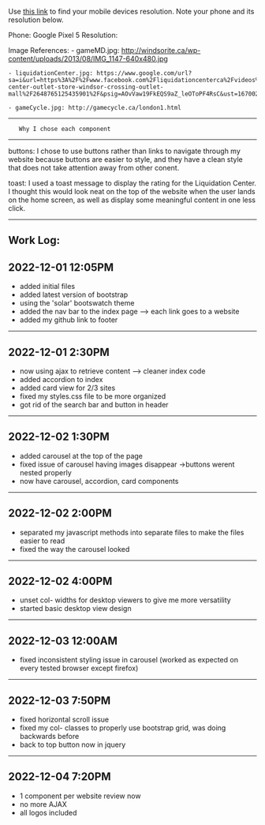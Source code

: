 Use [this link](https://www.webmobilefirst.com/en/devices/) to find your mobile devices resolution. Note your phone and its resolution below.

Phone:  Google Pixel 5
Resolution: 

Image References: 
    - gameMD.jpg: http://windsorite.ca/wp-content/uploads/2013/08/IMG_1147-640x480.jpg
   
    - liquidationCenter.jpg: https://www.google.com/url?sa=i&url=https%3A%2F%2Fwww.facebook.com%2Fliquidationcenterca%2Fvideos%2Fliquidation-center-outlet-store-windsor-crossing-outlet-mall%2F2648765125435901%2F&psig=AOvVaw19FkEQS9aZ_leOToPF4RsC&ust=1670029081195000&source=images&cd=vfe&ved=0CBAQjRxqFwoTCMCksKPd2fsCFQAAAAAdAAAAABAI

    - gameCycle.jpg: http://gamecycle.ca/london1.html


--------------------------------------------
       Why I chose each component
--------------------------------------------

buttons: I chose to use buttons rather than links to navigate through my website because buttons are easier to style, and they have a clean style that does not take attention away from other conent.

toast: I used a toast message to display the rating for the Liquidation Center. I thought this would look neat on the top of the website when the user lands on the home screen, as well as display some meaningful content in one less click.


--------------------------------------------
Work Log: 
--------------------------------------------
2022-12-01  12:05PM
-------------------
- added initial files
- added latest version of bootstrap
- using the 'solar' bootswatch theme
- added the nav bar to the index page --> each link goes to a website 
- added my github link to footer

-------------------
2022-12-01  2:30PM
-------------------
- now using ajax to retrieve content --> cleaner index code
- added accordion to index
- added card view for 2/3 sites
- fixed my styles.css file to be more organized
- got rid of the search bar and button in header

-------------------
2022-12-02  1:30PM
-------------------
- added carousel at the top of the page
- fixed issue of carousel having images disappear ->buttons werent nested properly
- now have carousel, accordion, card components 

-------------------
2022-12-02  2:00PM
-------------------
- separated my javascript methods into separate files to make the files easier to read
- fixed the way the carousel looked

-------------------
2022-12-02  4:00PM
-------------------
- unset col- widths for desktop viewers to give me more versatility
- started basic desktop view design

-------------------
2022-12-03  12:00AM
-------------------
- fixed inconsistent styling issue in carousel (worked as expected on every tested browser except firefox)

-------------------
2022-12-03  7:50PM
-------------------
- fixed horizontal scroll issue
- fixed my col- classes to properly use bootstrap grid, was doing backwards before
- back to top button now in jquery

-------------------
2022-12-04  7:20PM
-------------------
- 1 component per website review now 
- no more AJAX
- all logos included
